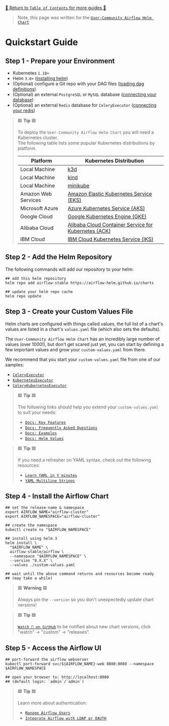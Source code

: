 [🔗 Return to `Table of Contents` for more guides 🔗](../../README.md#guides)

> Note, this page was written for the [`User-Community Airflow Helm Chart`](../../)

# Quickstart Guide

## Step 1 - Prepare your Environment

- Kubernetes `1.18+`
- Helm `3.0+` ([installing helm](https://helm.sh/docs/intro/install/))
- (Optional) configure a Git repo with your DAG files ([loading dag definitions](../faq/dags/load-dag-definitions.md))
- (Optional) an external `PostgreSQL` or `MySQL` database ([connecting your database](../faq/database/external-database.md))
- (Optional) an external `Redis` database for `CeleryExecutor` ([connecting your redis](../faq/database/external-redis.md))

> 🟦 __Tip__ 🟦
>
> To deploy the `User-Community Airflow Helm Chart` you will need a Kubernetes cluster.
> <br>
> The following table lists some popular Kubernetes distributions by platform.
>
> Platform | Kubernetes Distribution
> --- | ---
> Local Machine | [k3d](https://k3d.io/)
> Local Machine | [kind](https://kind.sigs.k8s.io/)
> Local Machine | [minikube](https://minikube.sigs.k8s.io/)
> Amazon Web Services | [Amazon Elastic Kubernetes Service (EKS)](https://aws.amazon.com/eks/)
> Microsoft Azure | [Azure Kubernetes Service (AKS)](https://azure.microsoft.com/en-au/services/kubernetes-service/)
> Google Cloud | [Google Kubernetes Engine (GKE)](https://cloud.google.com/kubernetes-engine)
> Alibaba Cloud | [Alibaba Cloud Container Service for Kubernetes (ACK)](https://www.alibabacloud.com/product/kubernetes)
> IBM Cloud | [IBM Cloud Kubernetes Service (IKS)](https://www.ibm.com/cloud/kubernetes-service)

## Step 2 - Add the Helm Repository

The following commands will add our repository to your helm:

```shell
## add this helm repository
helm repo add airflow-stable https://airflow-helm.github.io/charts

## update your helm repo cache
helm repo update
```

## Step 3 - Create your Custom Values File

Helm charts are configured with things called values, the full list of a chart's values are listed in a chart's `values.yaml` file
(which also sets the defaults).

The `User-Community Airflow Helm Chart` has an incredibly large number of values (over 1000!),
but don't get scared just yet, you can start by defining a few important values and grow your `custom-values.yaml` from there.

We recommend that you start your `custom-values.yaml` file from one of our samples:

- [`CeleryExecutor`](../../sample-values-CeleryExecutor.yaml)
- [`KubernetesExecutor`](../../sample-values-KubernetesExecutor.yaml)
- [`CeleryKubernetesExecutor`](../../sample-values-CeleryKubernetesExecutor.yaml)

> 🟦 __Tip__ 🟦
> 
> The following links should help you extend your `custom-values.yaml` to suit your needs:
>
> - [`Docs: Key Features`](../..#key-features)
> - [`Docs: Frequently Asked Questions`](../..#frequently-asked-questions)
> - [`Docs: Examples`](../..#examples)
> - [`Docs: Helm Values`](../..#helm-values)

> 🟦 __Tip__ 🟦
>
> If you need a refresher on YAML syntax, check out the following resources:
> 
> - [`Learn YAML in Y minutes`](https://learnxinyminutes.com/docs/yaml/)
> - [`YAML Multiline Strings`](https://yaml-multiline.info/)

## Step 4 - Install the Airflow Chart

```shell
## set the release-name & namespace
export AIRFLOW_NAME="airflow-cluster"
export AIRFLOW_NAMESPACE="airflow-cluster"

## create the namespace
kubectl create ns "$AIRFLOW_NAMESPACE"

## install using helm 3
helm install \
  "$AIRFLOW_NAME" \
  airflow-stable/airflow \
  --namespace "$AIRFLOW_NAMESPACE" \
  --version "8.X.X" \
  --values ./custom-values.yaml
  
## wait until the above command returns and resources become ready 
## (may take a while)
```

> 🟥 __Warning__ 🟥
>
> Always pin the `--version` so you don't unexpectedly update chart versions!

> 🟦 __Tip__ 🟦
>
> [`Watch 👀 on GitHub`](https://github.com/airflow-helm/charts/watchers) to be notified about new chart versions,
> click "watch" → "custom" → "releases".

## Step 5 - Access the Airflow UI

```shell
## port-forward the airflow webserver
kubectl port-forward svc/${AIRFLOW_NAME}-web 8080:8080 --namespace $AIRFLOW_NAMESPACE

## open your browser to: http://localhost:8080 
## (default login: `admin`/`admin`)
```

> 🟦 __Tip__ 🟦
>
> Learn more about authentication:
>
> - [`Manage Airflow Users`](../faq/security/airflow-users.md) 
> - [`Integrate Airflow with LDAP or OAUTH`](../faq/security/ldap-oauth.md)
